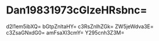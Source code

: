 # Dan19831973cGlzeHRsbnc=
d2l1em5ibXQ=
bGtpZnltaHY=
c3RsZnlhZGk=
ZW5jeWdva3E=
c3ZsaGNxdG0=
amFsaXl3cmY=
Y295cnh3Z3M=
